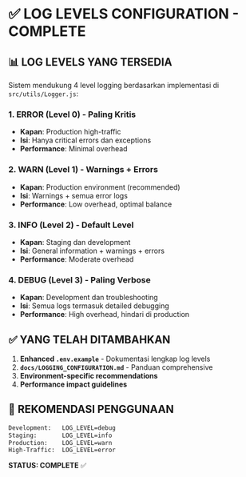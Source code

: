 # ✅ LOG LEVELS CONFIGURATION - COMPLETE

## 📊 **LOG LEVELS YANG TERSEDIA**

Sistem mendukung 4 level logging berdasarkan implementasi di `src/utils/Logger.js`:

### **1. ERROR (Level 0)** - Paling Kritis
- **Kapan**: Production high-traffic
- **Isi**: Hanya critical errors dan exceptions
- **Performance**: Minimal overhead

### **2. WARN (Level 1)** - Warnings + Errors
- **Kapan**: Production environment (recommended)
- **Isi**: Warnings + semua error logs
- **Performance**: Low overhead, optimal balance

### **3. INFO (Level 2)** - Default Level
- **Kapan**: Staging dan development
- **Isi**: General information + warnings + errors
- **Performance**: Moderate overhead

### **4. DEBUG (Level 3)** - Paling Verbose
- **Kapan**: Development dan troubleshooting
- **Isi**: Semua logs termasuk detailed debugging
- **Performance**: High overhead, hindari di production

## ✅ **YANG TELAH DITAMBAHKAN**

1. **Enhanced `.env.example`** - Dokumentasi lengkap log levels
2. **`docs/LOGGING_CONFIGURATION.md`** - Panduan comprehensive
3. **Environment-specific recommendations**
4. **Performance impact guidelines**

## 🎯 **REKOMENDASI PENGGUNAAN**

```bash
Development:   LOG_LEVEL=debug
Staging:       LOG_LEVEL=info
Production:    LOG_LEVEL=warn
High-Traffic:  LOG_LEVEL=error
```

**STATUS: COMPLETE** ✅